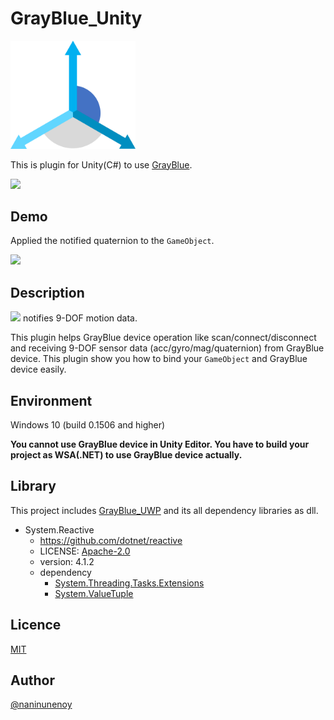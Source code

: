 GrayBlue_Unity
====

<img src="https://github.com/naninunenoy/GrayBlue/blob/doc/doc/icon.png?raw=true" width="200" />

This is plugin for Unity(C#) to use [GrayBlue](https://github.com/naninunenoy/GrayBlue).

<img src="https://img.shields.io/badge/platform-WSA(.NET)-lightGray.svg" /> 

## Demo
Applied the notified quaternion to the `GameObject`.

<img src="https://github.com/naninunenoy/GrayBlue/blob/doc/doc/demo.gif?raw=true" width="200" />

## Description

<img src="https://img.shields.io/badge/Gray-Blue-blue.svg?labelColor=lightGray" /> notifies 9-DOF motion data.

This plugin helps GrayBlue device operation like scan/connect/disconnect and receiving 9-DOF sensor data (acc/gyro/mag/quaternion) from GrayBlue device.
This plugin show you how to bind your `GameObject` and GrayBlue device easily.

## Environment
Windows 10 (build 0.1506 and higher)

**You cannot use GrayBlue device in Unity Editor. You have to build your project as WSA(.NET) to use GrayBlue device actually.**

## Library
This project includes [GrayBlue_UWP](https://github.com/naninunenoy/GrayBlue_UWP) and its all dependency libraries as dll.
 * System.Reactive
    - https://github.com/dotnet/reactive
    - LICENSE: [Apache-2.0](https://licenses.nuget.org/Apache-2.0)
    - version: 4.1.2
    - dependency
       * [System.Threading.Tasks.Extensions](https://www.nuget.org/packages/System.Threading.Tasks.Extensions/)
       * [System.ValueTuple](https://www.nuget.org/packages/System.ValueTuple/)

## Licence
[MIT](https://github.com/naninunenoy/GrayBlue_Unity/blob/master/LICENSE)

## Author
[@naninunenoy](https://github.com/naninunenoy)
